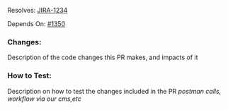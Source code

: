 
Resolves: [JIRA-1234](https://seu_dominio_do_jira.com/browse/JIRA-1234)

Depends On: [#1350](https://otherprlink)

### Changes:
Description of the code changes this PR makes, and impacts of it

### How to Test:
Description on how to test the changes included in the PR
*postman calls, workflow via our cms,etc*
